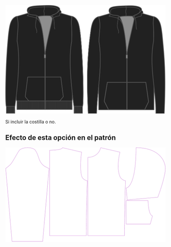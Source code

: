 ![Tejido acanalado](./ribbing.svg)

Si incluir la costilla o no.


## Efecto de esta opción en el patrón
![Esta imagen muestra el efecto de esta opción superponiendo varias variantes que tienen un valor diferente para esta opción](huey_ribbing_sample.svg "Efecto de esta opción en el patrón")